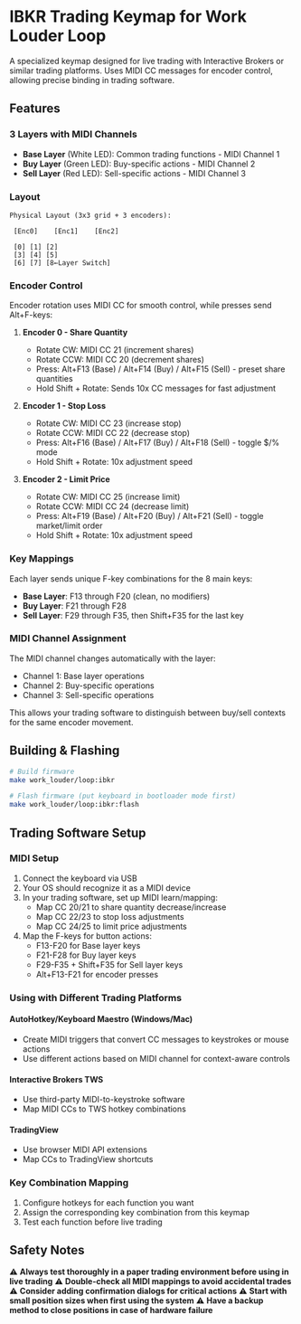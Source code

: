 # IBKR Trading Keymap for Work Louder Loop

A specialized keymap designed for live trading with Interactive Brokers or similar trading platforms. Uses MIDI CC messages for encoder control, allowing precise binding in trading software.

## Features

### 3 Layers with MIDI Channels
- **Base Layer** (White LED): Common trading functions - MIDI Channel 1
- **Buy Layer** (Green LED): Buy-specific actions - MIDI Channel 2
- **Sell Layer** (Red LED): Sell-specific actions - MIDI Channel 3

### Layout
```
Physical Layout (3x3 grid + 3 encoders):

 [Enc0]    [Enc1]    [Enc2]
 
 [0] [1] [2]
 [3] [4] [5]  
 [6] [7] [8←Layer Switch]
```

### Encoder Control

Encoder rotation uses MIDI CC for smooth control, while presses send Alt+F-keys:

1. **Encoder 0 - Share Quantity**
   - Rotate CW: MIDI CC 21 (increment shares)
   - Rotate CCW: MIDI CC 20 (decrement shares)
   - Press: Alt+F13 (Base) / Alt+F14 (Buy) / Alt+F15 (Sell) - preset share quantities
   - Hold Shift + Rotate: Sends 10x CC messages for fast adjustment

2. **Encoder 1 - Stop Loss**
   - Rotate CW: MIDI CC 23 (increase stop)
   - Rotate CCW: MIDI CC 22 (decrease stop)
   - Press: Alt+F16 (Base) / Alt+F17 (Buy) / Alt+F18 (Sell) - toggle $/% mode
   - Hold Shift + Rotate: 10x adjustment speed

3. **Encoder 2 - Limit Price**
   - Rotate CW: MIDI CC 25 (increase limit)
   - Rotate CCW: MIDI CC 24 (decrease limit)
   - Press: Alt+F19 (Base) / Alt+F20 (Buy) / Alt+F21 (Sell) - toggle market/limit order
   - Hold Shift + Rotate: 10x adjustment speed

### Key Mappings

Each layer sends unique F-key combinations for the 8 main keys:

- **Base Layer**: F13 through F20 (clean, no modifiers)
- **Buy Layer**: F21 through F28
- **Sell Layer**: F29 through F35, then Shift+F35 for the last key

### MIDI Channel Assignment
The MIDI channel changes automatically with the layer:
- Channel 1: Base layer operations
- Channel 2: Buy-specific operations
- Channel 3: Sell-specific operations

This allows your trading software to distinguish between buy/sell contexts for the same encoder movement.

## Building & Flashing

```bash
# Build firmware
make work_louder/loop:ibkr

# Flash firmware (put keyboard in bootloader mode first)
make work_louder/loop:ibkr:flash
```

## Trading Software Setup

### MIDI Setup
1. Connect the keyboard via USB
2. Your OS should recognize it as a MIDI device
3. In your trading software, set up MIDI learn/mapping:
   - Map CC 20/21 to share quantity decrease/increase
   - Map CC 22/23 to stop loss adjustments
   - Map CC 24/25 to limit price adjustments
4. Map the F-keys for button actions:
   - F13-F20 for Base layer keys
   - F21-F28 for Buy layer keys
   - F29-F35 + Shift+F35 for Sell layer keys
   - Alt+F13-F21 for encoder presses

### Using with Different Trading Platforms

#### AutoHotkey/Keyboard Maestro (Windows/Mac)
- Create MIDI triggers that convert CC messages to keystrokes or mouse actions
- Use different actions based on MIDI channel for context-aware controls

#### Interactive Brokers TWS
- Use third-party MIDI-to-keystroke software
- Map MIDI CCs to TWS hotkey combinations

#### TradingView
- Use browser MIDI API extensions
- Map CCs to TradingView shortcuts

### Key Combination Mapping
1. Configure hotkeys for each function you want
2. Assign the corresponding key combination from this keymap
3. Test each function before live trading

## Safety Notes

⚠️ **Always test thoroughly in a paper trading environment before using in live trading**
⚠️ **Double-check all MIDI mappings to avoid accidental trades**
⚠️ **Consider adding confirmation dialogs for critical actions**
⚠️ **Start with small position sizes when first using the system**
⚠️ **Have a backup method to close positions in case of hardware failure**